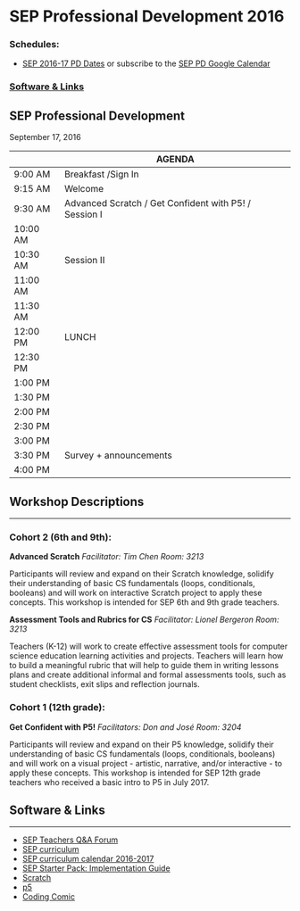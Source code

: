 # SEP Professional Development 2016

### Schedules:
* [SEP 2016-17 PD Dates](https://drive.google.com/open?id=1scIhCYFxiCcKbgI1CG4HbLP8kZ7sSzzJVxxi3erTzkc) or subscribe to the [SEP PD Google Calendar](https://calendar.google.com/calendar/embed?src=strongschools.nyc_p8ub77g79n2k4f4ufi238pjh6k%40group.calendar.google.com&ctz=America/New_York) 

### [Software & Links](#links)

## SEP Professional Development
September 17, 2016

|| AGENDA
| ------| ------------- |
| 9:00 AM |Breakfast /Sign In
9:15 AM |Welcome
9:30 AM |Advanced Scratch / Get Confident with P5! / Session I
10:00 AM |
10:30 AM| Session II
11:00 AM |
11:30 AM | 
12:00 PM |LUNCH
12:30 PM |
1:00 PM |
1:30 PM |
2:00 PM |
2:30 PM |
3:00 PM |
3:30 PM | Survey + announcements
4:00 PM |

## Workshop Descriptions
***
### Cohort 2 (6th and 9th):

**Advanced Scratch**
*Facilitator: Tim Chen*
*Room: 3213*

Participants will review and expand on their Scratch knowledge, solidify their understanding of basic CS fundamentals (loops, conditionals, booleans) and will work on interactive Scratch project to apply these concepts. This workshop is intended for SEP 6th and 9th grade teachers.

**Assessment Tools and Rubrics for CS**
*Facilitator: Lionel Bergeron*
*Room: 3213*

Teachers (K-12) will work to create effective assessment tools for computer science education learning activities and projects.  Teachers will learn how to build a meaningful rubric that will help to guide them in writing lessons plans and create additional informal and formal assessments tools, such as student checklists, exit slips and reflection journals. 


### Cohort 1 (12th grade):

**Get Confident with P5!**
*Facilitators: Don and José*
*Room: 3204*

Participants will review and expand on their P5 knowledge, solidify their understanding of basic CS fundamentals (loops, conditionals, booleans) and will work on a visual project - artistic, narrative, and/or interactive - to apply these concepts. This workshop is intended for SEP 12th grade teachers who received a basic intro to P5 in July 2017.


## <a name="links">Software & Links</a>
***
*   [SEP Teachers Q&A Forum](http://tinyurl.com/septeachers)
*   [SEP curriculum](https://drive.google.com/open?id=0B8D2ft9M8qQCamQwZGpJMEU2TEk)
*   [SEP curriculum calendar 2016-2017](https://docs.google.com/a/strongschools.nyc/document/d/10a8UPH6-v-aoAXGVo1c68VapsTHkJXgzROd6vStX6ZU/edit?usp=sharing)
*   [SEP Starter Pack: Implementation Guide](https://drive.google.com/a/strongschools.nyc/file/d/0B1tN9SuyE6fxOHJOZkxsYURPRHc/view)
*   [Scratch](https://scratch.mit.edu/)
*   [p5](https://p5js.org/)
*   [Coding Comic](http://codingcomic.com/)

